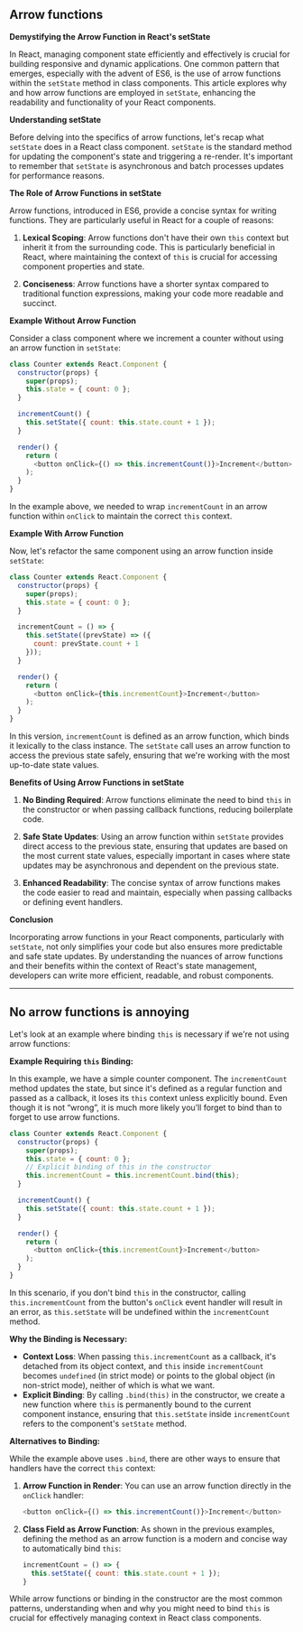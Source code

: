 
## Arrow functions

**Demystifying the Arrow Function in React's setState**

In React, managing component state efficiently and effectively is crucial for building responsive and dynamic applications. One common pattern that emerges, especially with the advent of ES6, is the use of arrow functions within the `setState` method in class components. This article explores why and how arrow functions are employed in `setState`, enhancing the readability and functionality of your React components.

**Understanding setState**

Before delving into the specifics of arrow functions, let's recap what `setState` does in a React class component. `setState` is the standard method for updating the component's state and triggering a re-render. It's important to remember that `setState` is asynchronous and batch processes updates for performance reasons.

**The Role of Arrow Functions in setState**

Arrow functions, introduced in ES6, provide a concise syntax for writing functions. They are particularly useful in React for a couple of reasons:

1. **Lexical Scoping**: Arrow functions don't have their own `this` context but inherit it from the surrounding code. This is particularly beneficial in React, where maintaining the context of `this` is crucial for accessing component properties and state.

2. **Conciseness**: Arrow functions have a shorter syntax compared to traditional function expressions, making your code more readable and succinct.

**Example Without Arrow Function**

Consider a class component where we increment a counter without using an arrow function in `setState`:

```javascript
class Counter extends React.Component {
  constructor(props) {
    super(props);
    this.state = { count: 0 };
  }

  incrementCount() {
    this.setState({ count: this.state.count + 1 });
  }

  render() {
    return (
      <button onClick={() => this.incrementCount()}>Increment</button>
    );
  }
}
```

In the example above, we needed to wrap `incrementCount` in an arrow function within `onClick` to maintain the correct `this` context.

**Example With Arrow Function**

Now, let's refactor the same component using an arrow function inside `setState`:

```javascript
class Counter extends React.Component {
  constructor(props) {
    super(props);
    this.state = { count: 0 };
  }

  incrementCount = () => {
    this.setState((prevState) => ({
      count: prevState.count + 1
    }));
  }

  render() {
    return (
      <button onClick={this.incrementCount}>Increment</button>
    );
  }
}
```

In this version, `incrementCount` is defined as an arrow function, which binds it lexically to the class instance. The `setState` call uses an arrow function to access the previous state safely, ensuring that we're working with the most up-to-date state values.

**Benefits of Using Arrow Functions in setState**

1. **No Binding Required**: Arrow functions eliminate the need to bind `this` in the constructor or when passing callback functions, reducing boilerplate code.

2. **Safe State Updates**: Using an arrow function within `setState` provides direct access to the previous state, ensuring that updates are based on the most current state values, especially important in cases where state updates may be asynchronous and dependent on the previous state.

3. **Enhanced Readability**: The concise syntax of arrow functions makes the code easier to read and maintain, especially when passing callbacks or defining event handlers.

**Conclusion**

Incorporating arrow functions in your React components, particularly with `setState`, not only simplifies your code but also ensures more predictable and safe state updates. By understanding the nuances of arrow functions and their benefits within the context of React's state management, developers can write more efficient, readable, and robust components.

---

## No arrow functions is annoying
Let's look at an example where binding `this` is necessary if we're not using arrow functions:

**Example Requiring `this` Binding:**

In this example, we have a simple counter component. The `incrementCount` method updates the state, but since it's defined as a regular function and passed as a callback, it loses its `this` context unless explicitly bound. Even though it is not “wrong”, it is much more likely you’ll forget to bind than to forget to use arrow functions.

```javascript
class Counter extends React.Component {
  constructor(props) {
    super(props);
    this.state = { count: 0 };
    // Explicit binding of this in the constructor
    this.incrementCount = this.incrementCount.bind(this);
  }

  incrementCount() {
    this.setState({ count: this.state.count + 1 });
  }

  render() {
    return (
      <button onClick={this.incrementCount}>Increment</button>
    );
  }
}
```

In this scenario, if you don't bind `this` in the constructor, calling `this.incrementCount` from the button's `onClick` event handler will result in an error, as `this.setState` will be undefined within the `incrementCount` method.

**Why the Binding is Necessary:**

- **Context Loss**: When passing `this.incrementCount` as a callback, it's detached from its object context, and `this` inside `incrementCount` becomes `undefined` (in strict mode) or points to the global object (in non-strict mode), neither of which is what we want.
- **Explicit Binding**: By calling `.bind(this)` in the constructor, we create a new function where `this` is permanently bound to the current component instance, ensuring that `this.setState` inside `incrementCount` refers to the component's `setState` method.

**Alternatives to Binding:**

While the example above uses `.bind`, there are other ways to ensure that handlers have the correct `this` context:

1. **Arrow Function in Render**: You can use an arrow function directly in the `onClick` handler:

   ```javascript
   <button onClick={() => this.incrementCount()}>Increment</button>
   ```

2. **Class Field as Arrow Function**: As shown in the previous examples, defining the method as an arrow function is a modern and concise way to automatically bind `this`:

   ```javascript
   incrementCount = () => {
     this.setState({ count: this.state.count + 1 });
   }
   ```

While arrow functions or binding in the constructor are the most common patterns, understanding when and why you might need to bind `this` is crucial for effectively managing context in React class components.


